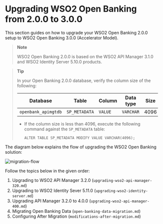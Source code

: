 # Upgrading WSO2 Open Banking from 2.0.0 to 3.0.0

This section guides on how to upgrade your WSO2 Open Banking 2.0.0 setup to WSO2 Open Banking 3.0.0 (Accelerator Model). 

>**Note**
>
>    WSO2 Open Banking 2.0.0 is based on the WSO2 API Manager 3.1.0 and WSO2 Identity Server 5.10.0 products.

>**Tip**
>
>  In your Open Banking 2.0.0 database, verify the column size of the following:
>
> | Database          | Table       | Column| Data type | Size |
> |-------------------|-------------|-------|-----------|------|
> |`openbank_apimgtdb`|`SP_METADATA`|`VALUE`| `VARCHAR` | 4096 |
>
>- If the column size is less than 4096, execute the following command against the `SP_METADATA` table:
>
>     ``` 
>     ALTER TABLE SP_METADATA MODIFY VALUE VARCHAR(4096); 
>     ```

The diagram below explains the flow of upgrading the WSO2 Open Banking solution:

  ![migration-flow](https://berlin.ob.docs.wso2.com/en/latest/assets/img/install-and-setup/upgrading-the-solution/migration-flow.png)

Follow the topics below in the given order:

  1. Upgrading to WSO2 API Manager 3.2.0 (`upgrading-wso2-api-manager-320.md`)
  2. Upgrading to WSO2 Identity Sever 5.11.0 (`upgrading-wso2-identity-server.md`)
  3. Upgrading API Manager 3.2.0 to 4.0.0 (`upgrading-wso2-api-manager-400.md`)
  4. Migrating Open Banking Data (`open-banking-data-migration.md`)
  5. Configuring After Migration (`modifications-after-migration.md`)
